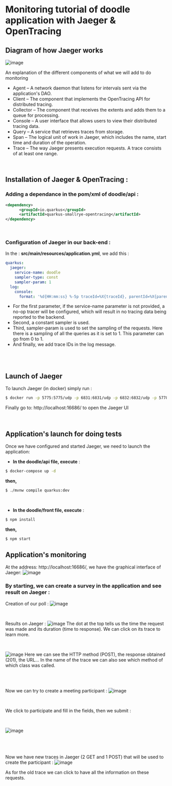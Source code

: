 # Monitoring tutorial of doodle application with Jaeger & OpenTracing
 
## Diagram of how Jaeger works

![image](https://user-images.githubusercontent.com/57901216/143829912-ed348025-33a3-4936-9dd6-44eb8e1956da.png)

An explanation of the different components of what we will add to do monitoring
* Agent – A network daemon that listens for intervals sent via the application's DAO.
* Client – The component that implements the OpenTracing API for distributed tracing.
* Collector – The component that receives the extents and adds them to a queue for processing.
* Console – A user interface that allows users to view their distributed tracing data.
* Query – A service that retrieves traces from storage.
* Span – The logical unit of work in Jaeger, which includes the name, start time and duration of the operation.
* Trace – The way Jaeger presents execution requests. A trace consists of at least one range.

<br/>

## Installation of Jaeger & OpenTracing :
### Adding a dependance in the pom/xml of doodle/api :
```xml
<dependency>
      <groupId>io.quarkus</groupId>
      <artifactId>quarkus-smallrye-opentracing</artifactId>
</dependency>
```
<br/>

### Configuration of Jaeger in our back-end :
In the : **src/main/resources/application.yml**, we add this :

```yml
quarkus:
  jaeger:
    service-name: doodle
    sampler-type: const
    sampler-param: 1
  log:
    console:
      format: '%d{HH:mm:ss} %-5p traceId=%X{traceId}, parentId=%X{parentId}, spanId=%X{spanId}, sampled=%X{sampled} [%c{2.}] (%t) %s%e%n'
```



* For the first parameter, if the service-name parameter is not provided, a no-op tracer will be configured, which will result in no tracing data being reported to the backend.
* Second, a constant sampler is used.
* Third, sampler-param is used to set the sampling of the requests. Here there is a sampling of all the queries as it is set to 1. This parameter can go from 0 to 1.
* And finally, we add trace IDs in the log message.

<br/><br/>

## Launch of Jaeger

To launch Jaeger (in docker) simply run :
```sh
$ docker run -p 5775:5775/udp -p 6831:6831/udp -p 6832:6832/udp -p 5778:5778 -p 16686:16686 -p 14268:14268 jaegertracing/all-in-one:latest
```

Finally go to: http://localhost:16686/ to open the Jaeger UI

<br/>

## Application's launch for doing tests
Once we have configured and started Jaeger, we need to launch the application:


* **In the doodle/api file, execute** :
```sh
$ docker-compose up -d
``` 
**then,**
```sh
$ ./mvnw compile quarkus:dev
``` 
<br/>

* **In the doodle/front file, execute** :
```sh
$ npm install
``` 
**then,**
```sh
$ npm start
``` 
## Application's monitoring
At the address: http://localhost:16686/, we have the graphical interface of Jaeger:
![image](https://user-images.githubusercontent.com/65306153/144050178-4005ca68-4d8e-4037-963a-6012bb742c08.png)

### By starting, we can create a survey in the application and see result on Jaeger :
Creation of our poll :
![image](https://user-images.githubusercontent.com/65306153/144050515-70dabaf7-032e-4956-8163-fa124bb97a29.png)

<br/>

Results on Jaeger :
![image](https://user-images.githubusercontent.com/65306153/144050920-501d1183-7475-4708-8849-112799a59980.png)
The dot at the top tells us the time the request was made and its duration (time to response). We can click on its trace to learn more.

<br/>

![image](https://user-images.githubusercontent.com/65306153/144051879-6e6a21ca-2673-4e16-971c-0846d969d4f6.png)
Here we can see the HTTP method (POST), the response obtained (201), the URL... In the name of the trace we can also see which method of which class was called.

<br/><br/>

Now we can try to create a meeting participant :
![image](https://user-images.githubusercontent.com/65306153/144052754-ddd26b4f-bec5-4c68-94ac-92f69fbc1f86.png)

<br/>

We click to participate and fill in the fields, then we submit :

<br/>

![image](https://user-images.githubusercontent.com/65306153/144053102-4dcc1bc8-0e55-4c2f-86a2-c7ab09cb27f9.png)

<br/><br/><br/>
Now we have new traces in Jaeger (2 GET and 1 POST) that will be used to create the participant :
![image](https://user-images.githubusercontent.com/65306153/144053270-9489cfb5-aceb-4e08-85c9-71aa9a812c0d.png)

As for the old trace we can click to have all the information on these requests.



